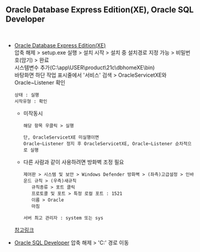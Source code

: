 ## Oracle Database Express Edition(XE), Oracle SQL Developer
<br>

- [Oracle Database Express Edition(XE)](https://www.oracle.com/database/technologies/xe-downloads.html)   
  압축 해제 > setup.exe 실행 > 설치 시작 > 설치 중 설치경로 지정 가능 > 비밀번호(암기) > 완료   
  시스템변수 추가(C:\app\USER\product\21c\dbhomeXE\bin)   
  바탕화면 하단 작업 표시줄에서 '서비스' 검색 > OracleServicetXE와 Oracle~Listener 확인   
  ```
  상태 : 실행   
  시작유형 : 확인   
  ```
  * 미작동시
    ```
    해당 항목 우클릭 > 실행
    
    단, OracleServicetXE 미실행이면
    Oracle~Listener 정지 후 OracleServicetXE, Oracle~Listener 순차적으로 실행
    ```
   
   * 다른 사람과 같이 사용하려면 방화벽 조정 필요
     ```
     제어판 > 시스템 및 보안 > Windows Defender 방화벽 > (좌측)고급설정 > 인바운드 규칙 > (우측)새규칙
        규칙종류 > 포트 클릭
        프로토콜 및 포트 > 특정 로컬 포트 : 1521
        이름 > Oracle
        마침
     ```
     ```
     서버 최고 관리자 : system 또는 sys
     ```
    [참고링크](https://jenny-daru.tistory.com/4)
   
- [Oracle SQL Developer](https://www.oracle.com/database/sqldeveloper/technologies/download/)
  압축 해제 > 'C:\' 경로 이동
